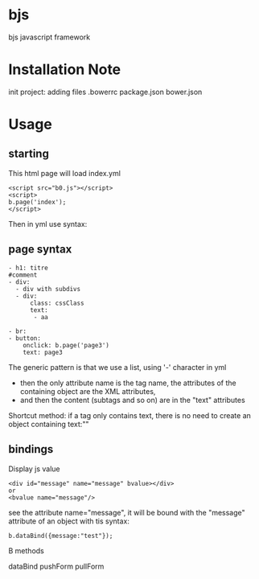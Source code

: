 bjs
===

bjs javascript framework


Installation Note
=================
init project:
adding files .bowerrc package.json bower.json

Usage
=====

starting
--------
This html page will load index.yml

    <script src="b0.js"></script>
    <script>
    b.page('index');
    </script>

Then in yml use syntax:

page syntax
-----------
    
    - h1: titre
    #comment
    - div:
      - div with subdivs
      - div:
          class: cssClass
          text: 
           - aa

    - br: 
    - button:
        onclick: b.page('page3')
        text: page3
        
The generic pattern is that we use a list, using '-' character in yml
 - then the only attribute name is the tag name, the attributes of the containing object are the XML attributes, 
 - and then the content (subtags and so on) are in the "text" attributes
 
Shortcut method: if a tag only contains text, there is no need to create an object containing text:""

bindings
--------
Display js value

    <div id="message" name="message" bvalue></div>
    or
    <bvalue name="message"/>


see the attribute name="message", it will be bound with the "message" attribute of an object with tis syntax:

    b.dataBind({message:"test"});

B methods

dataBind
pushForm
pullForm



